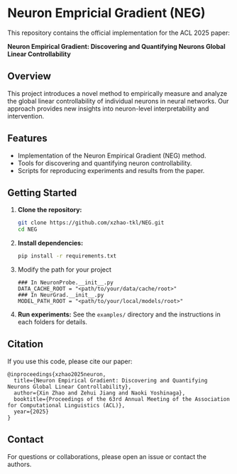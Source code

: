 # Neuron Empricial Gradient (NEG)

This repository contains the official implementation for the ACL 2025 paper:

**Neuron Empirical Gradient: Discovering and Quantifying Neurons Global Linear Controllability**

## Overview

This project introduces a novel method to empirically measure and analyze the global linear controllability of individual neurons in neural networks. Our approach provides new insights into neuron-level interpretability and intervention.

## Features

- Implementation of the Neuron Empirical Gradient (NEG) method.
- Tools for discovering and quantifying neuron controllability.
- Scripts for reproducing experiments and results from the paper.

## Getting Started

1. **Clone the repository:**
    ```bash
    git clone https://github.com/xzhao-tkl/NEG.git
    cd NEG
    ```

2. **Install dependencies:**
    ```bash
    pip install -r requirements.txt
    ```

3. Modify the path for your project
    ```python3
    ### In NeuronProbe.__init__.py
    DATA_CACHE_ROOT = "<path/to/your/data/cache/root>" 
    ### In NeurGrad.__init__.py
    MODEL_PATH_ROOT = "<path/to/your/local/models/root>"
    ```

4. **Run experiments:**
    See the `examples/` directory and the instructions in each folders for details.

## Citation

If you use this code, please cite our paper:

```
@inproceedings{xzhao2025neuron,
  title={Neuron Empirical Gradient: Discovering and Quantifying Neurons Global Linear Controllability},
  author={Xin Zhao and Zehui Jiang and Naoki Yoshinaga},
  booktitle={Proceedings of the 63rd Annual Meeting of the Association for Computational Linguistics (ACL)},
  year={2025}
}
```

## Contact

For questions or collaborations, please open an issue or contact the authors.
